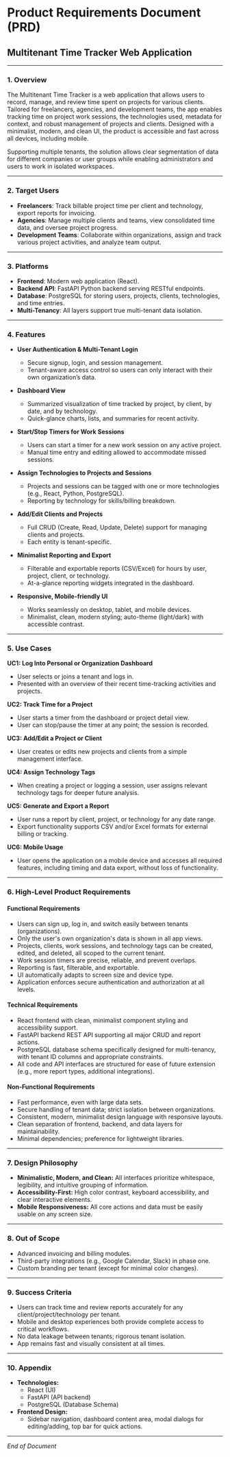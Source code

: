 # Product Requirements Document (PRD)
## Multitenant Time Tracker Web Application

---

### 1. Overview

The Multitenant Time Tracker is a web application that allows users to record, manage, and review time spent on projects for various clients. Tailored for freelancers, agencies, and development teams, the app enables tracking time on project work sessions, the technologies used, metadata for context, and robust management of projects and clients. Designed with a minimalist, modern, and clean UI, the product is accessible and fast across all devices, including mobile.

Supporting multiple tenants, the solution allows clear segmentation of data for different companies or user groups while enabling administrators and users to work in isolated workspaces.

---

### 2. Target Users

- **Freelancers**: Track billable project time per client and technology, export reports for invoicing.
- **Agencies**: Manage multiple clients and teams, view consolidated time data, and oversee project progress.
- **Development Teams**: Collaborate within organizations, assign and track various project activities, and analyze team output.

---

### 3. Platforms

- **Frontend**: Modern web application (React).
- **Backend API**: FastAPI Python backend serving RESTful endpoints.
- **Database**: PostgreSQL for storing users, projects, clients, technologies, and time entries.
- **Multi-Tenancy**: All layers support true multi-tenant data isolation.

---

### 4. Features

- **User Authentication & Multi-Tenant Login**
  - Secure signup, login, and session management.
  - Tenant-aware access control so users can only interact with their own organization’s data.

- **Dashboard View**
  - Summarized visualization of time tracked by project, by client, by date, and by technology.
  - Quick-glance charts, lists, and summaries for recent activity.

- **Start/Stop Timers for Work Sessions**
  - Users can start a timer for a new work session on any active project.
  - Manual time entry and editing allowed to accommodate missed sessions.

- **Assign Technologies to Projects and Sessions**
  - Projects and sessions can be tagged with one or more technologies (e.g., React, Python, PostgreSQL).
  - Reporting by technology for skills/billing breakdown.

- **Add/Edit Clients and Projects**
  - Full CRUD (Create, Read, Update, Delete) support for managing clients and projects.
  - Each entity is tenant-specific.

- **Minimalist Reporting and Export**
  - Filterable and exportable reports (CSV/Excel) for hours by user, project, client, or technology.
  - At-a-glance reporting widgets integrated in the dashboard.

- **Responsive, Mobile-friendly UI**
  - Works seamlessly on desktop, tablet, and mobile devices.
  - Minimalist, clean, modern styling; auto-theme (light/dark) with accessible contrast.

---

### 5. Use Cases

**UC1: Log Into Personal or Organization Dashboard**
- User selects or joins a tenant and logs in.
- Presented with an overview of their recent time-tracking activities and projects.

**UC2: Track Time for a Project**
- User starts a timer from the dashboard or project detail view.
- User can stop/pause the timer at any point; the session is recorded.

**UC3: Add/Edit a Project or Client**
- User creates or edits new projects and clients from a simple management interface.

**UC4: Assign Technology Tags**
- When creating a project or logging a session, user assigns relevant technology tags for deeper future analysis.

**UC5: Generate and Export a Report**
- User runs a report by client, project, or technology for any date range.
- Export functionality supports CSV and/or Excel formats for external billing or tracking.

**UC6: Mobile Usage**
- User opens the application on a mobile device and accesses all required features, including timing and data export, without loss of functionality.

---

### 6. High-Level Product Requirements

#### Functional Requirements
- Users can sign up, log in, and switch easily between tenants (organizations).
- Only the user's own organization's data is shown in all app views.
- Projects, clients, work sessions, and technology tags can be created, edited, and deleted, all scoped to the current tenant.
- Work session timers are precise, reliable, and prevent overlaps.
- Reporting is fast, filterable, and exportable.
- UI automatically adapts to screen size and device type.
- Application enforces secure authentication and authorization at all levels.

#### Technical Requirements
- React frontend with clean, minimalist component styling and accessibility support.
- FastAPI backend REST API supporting all major CRUD and report actions.
- PostgreSQL database schema specifically designed for multi-tenancy, with tenant ID columns and appropriate constraints.
- All code and API interfaces are structured for ease of future extension (e.g., more report types, additional integrations).

#### Non-Functional Requirements
- Fast performance, even with large data sets.
- Secure handling of tenant data; strict isolation between organizations.
- Consistent, modern, minimalist design language with responsive layouts.
- Clean separation of frontend, backend, and data layers for maintainability.
- Minimal dependencies; preference for lightweight libraries.

---

### 7. Design Philosophy

- **Minimalistic, Modern, and Clean:** All interfaces prioritize whitespace, legibility, and intuitive grouping of information.
- **Accessibility-First:** High color contrast, keyboard accessibility, and clear interactive elements.
- **Mobile Responsiveness:** All core actions and data must be easily usable on any screen size.

---

### 8. Out of Scope

- Advanced invoicing and billing modules.
- Third-party integrations (e.g., Google Calendar, Slack) in phase one.
- Custom branding per tenant (except for minimal color changes).

---

### 9. Success Criteria

- Users can track time and review reports accurately for any client/project/technology per tenant.
- Mobile and desktop experiences both provide complete access to critical workflows.
- No data leakage between tenants; rigorous tenant isolation.
- App remains fast and visually consistent at all times.

---

### 10. Appendix

- **Technologies:**  
  - React (UI)  
  - FastAPI (API backend)  
  - PostgreSQL (Database Schema)
- **Frontend Design:**  
  - Sidebar navigation, dashboard content area, modal dialogs for editing/adding, top bar for quick actions.

---

*End of Document*
